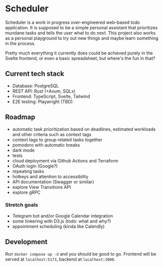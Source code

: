 # Scheduler

Scheduler is a work in progress over-engineered web-based todo application. It is supposed to be a simple personal assistant that prioritizes mundane tasks and tells the user what to do next. This project also works as a personal playground to try out new things and maybe learn something in the process.

Pretty much everything it currently does could be achieved purely in the Svelte frontend, or even a basic spreadsheet, but where's the fun in that?

## Current tech stack

- Database: PostgreSQL
- REST API: Rust (+Axum, SQLx)
- Frontend: TypeScript, Svelte, Tailwind
- E2E testing: Playwright (TBD)

## Roadmap

- automatic task prioritization based on deadlines, estimated workloads and other criteria such as context tags
- context tags to group related tasks together
- pomodoro with automatic breaks
- dark mode
- tests
- cloud deployment via Github Actions and Terraform
- OAuth login (Google?)
- repeating tasks
- hotkeys and attention to accessibility
- API documentation (Swagger or similar)
- explore View Transitions API
- explore gRPC

### Stretch goals

- Telegram bot and/or Google Calendar integration
- some tinkering with D3.js (todo: what and why?)
- appointment scheduling (kinda like Calendly)

## Development

Run `docker compose up -d` and you should be good to go. Frontend will be served at `localhost:5173`, backend at `localhost:3000`.
